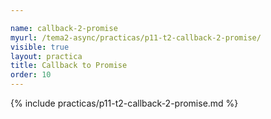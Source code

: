 ```yaml
---

name: callback-2-promise
myurl: /tema2-async/practicas/p11-t2-callback-2-promise/
visible: true
layout: practica
title: Callback to Promise
order: 10
---
```


{% include practicas/p11-t2-callback-2-promise.md %}
